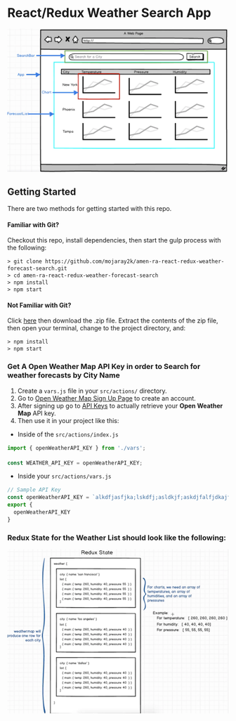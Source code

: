 # React/Redux Weather Search App
![App Diagram](weatherSearch.png)

## Getting Started

There are two methods for getting started with this repo.

#### Familiar with Git?
Checkout this repo, install dependencies, then start the gulp process with the following:

```
> git clone https://github.com/mojaray2k/amen-ra-react-redux-weather-forecast-search.git
> cd amen-ra-react-redux-weather-forecast-search
> npm install
> npm start
```

#### Not Familiar with Git?
Click [here](https://github.com/mojaray2k/amen-ra-react-redux-weather-forecast-search/archive/master.zipp) then download the .zip file.  Extract the contents of the zip file, then open your terminal, change to the project directory, and:

```
> npm install
> npm start
```
### Get A Open Weather Map API Key in order to Search for weather forecasts by City Name
1. Create a `vars.js` file in your `src/actions/` directory.
2. Go to [Open Weather Map Sign Up Page](https://home.openweathermap.org/users/sign_up) to create an account.
3. After signing up go to [API Keys](https://home.openweathermap.org/api_keys) to actually retrieve your **Open Weather Map** API key.
4. Then use it in your project like this:
* Inside of the `src/actions/index.js`
```javascript
import { openWeatherAPI_KEY } from './vars';

const WEATHER_API_KEY = openWeatherAPI_KEY;
```
* Inside your `src/actions/vars.js`
```javascript
// Sample API Key
const openWeatherAPI_KEY = `alkdfjasfjka;lskdfj;asldkjf;askdjfalfjdkajfsf`;
export {
  openWeatherAPI_KEY
}
```

### Redux State for the Weather List should look like the following:
![Weather List Redux State Diagram](weatherlist-redux-state.png)
